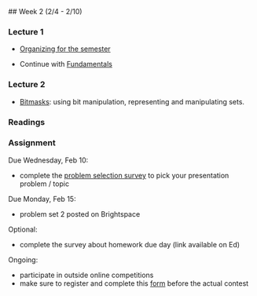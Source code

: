 <div class="week">

<div class="week_heading" markdown="1">
## Week 2 (2/4 - 2/10)
</div>

<div class="column_materials"  markdown="1">

### Lecture 1

- [Organizing for the semester](slides/00-announcements-1.html)

- Continue with [Fundamentals](slides/02-fundamentals.html)


### Lecture 2

- [Bitmasks](slides/03-bitmask.html): using bit manipulation,
representing and manipulating sets.

### Readings


</div>

<div class="column_assign"  markdown="1">


### Assignment

Due Wednesday, Feb 10:
- complete the [problem selection survey](https://forms.gle/L6gdmJXQHBsAiMCd6) to pick your
presentation problem / topic

Due Monday, Feb 15:
- problem set 2 posted on Brightspace

Optional:
- complete the survey about homework due day (link available on Ed)

Ongoing:
- participate in outside online competitions
- make sure to register and complete this [form](https://forms.gle/h4Lb5faESmUsUybE8) before the actual contest


</div>
</div>
